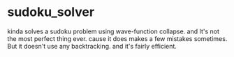 # sudoku_solver
kinda solves a sudoku problem using wave-function collapse. 
and It's not the most perfect thing ever. cause it does makes a few mistakes sometimes.
But it doesn't use any backtracking. and it's fairly efficient. 
